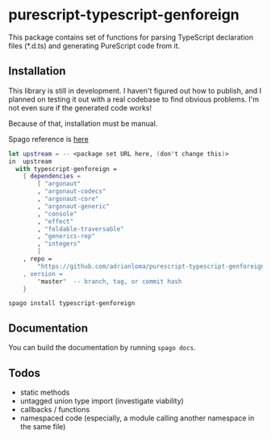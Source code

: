 # purescript-typescript-genforeign

This package contains set of functions for parsing TypeScript declaration files (*.d.ts) and generating PureScript code from it.

## Installation
This library is still in development. I haven't figured out how to publish, and I planned on testing it out with a real codebase to find obvious problems. I'm not even sure if the generated code works!

Because of that, installation must be manual.

Spago reference is [here](https://github.com/purescript/spago#add-a-package-to-the-package-set)

```nix
let upstream = -- <package set URL here, (don't change this)>
in  upstream
  with typescript-genforeign =
    { dependencies =
        [ "argonaut"
        , "argonaut-codecs"
        , "argonaut-core"
        , "argonaut-generic"
        , "console"
        , "effect"
        , "foldable-traversable"
        , "generics-rep"
        , "integers"
        ]
    , repo =
        "https://github.com/adrianloma/purescript-typescript-genforeign""
    , version =
        "master"  -- branch, tag, or commit hash
    }
```

```shell
spago install typescript-genforeign
```

## Documentation

You can build the documentation by running `spago docs`.


## Todos
- static methods
- untagged union type import (investigate viability)
- callbacks / functions
- namespaced code (especially, a module calling another namespace in the same file)
